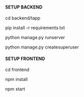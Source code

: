 
#### SETUP BACKEND

cd backend/tapp

pip install -r requirements.txt

python manage.py runserver

python manage.py createsuperuser


#### SETUP FRONTEND

cd frontend

npm install

npm start


